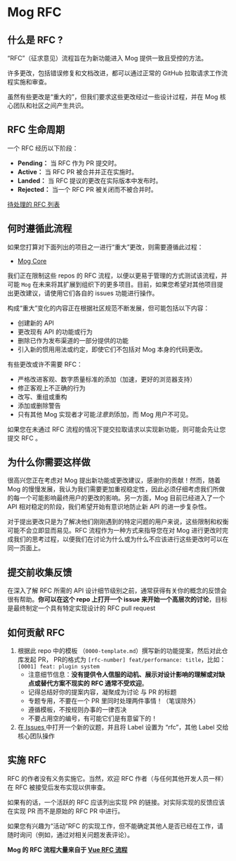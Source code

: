 # Mog RFC

## 什么是 RFC ?

“RFC”（征求意见）流程旨在为新功能进入 Mog 提供一致且受控的方法。

许多更改，包括错误修复和文档改进，都可以通过正常的 GitHub 拉取请求工作流程实施和审查。

虽然有些更改是“重大的”，但我们要求这些更改经过一些设计过程，并在 Mog 核心团队和社区之间产生共识。

## RFC 生命周期

一个 RFC 经历以下阶段：

- **Pending：** 当 RFC 作为 PR 提交时。
- **Active：** 当 RFC PR 被合并并正在实施时。
- **Landed：** 当 RFC 提议的更改在实际版本中发布时。
- **Rejected：** 当一个 RFC PR 被关闭而不被合并时。

[待处理的 RFC 列表](https://github.com/nx-space/rfcs/pulls)

## 何时遵循此流程

如果您打算对下面列出的项目之一进行“重大”更改，则需要遵循此过程：

- [Mog Core](https://github.com/mogland/core)

我们正在限制这些 repos 的 RFC 流程，以便以更易于管理的方式测试该流程，并可能 `Mog` 在未来将其扩展到组织下的更多项目。目前，如果您希望对其他项目提出更改建议，请使用它们各自的 issues 功能进行操作。

构成“重大”变化的内容正在根据社区规范不断发展，但可能包括以下内容：

- 创建新的 API
- 更改现有 API 的功能或行为
- 删除已作为发布渠道的一部分提供的功能
- 引入新的惯用用法或约定，即使它们不包括对 Mog 本身的代码更改。

有些更改或许不需要 RFC：

- 严格改进客观、数字质量标准的添加（加速，更好的浏览器支持）
- 修正客观上不正确的行为
- 改写、重组或重构
- 添加或删除警告
- 只有其他 Mog 实现者才可能*注意到*添加，而 Mog 用户不可见。

如果您在未通过 RFC 流程的情况下提交拉取请求以实现新功能，则可能会先让您提交 RFC 。

## 为什么你需要这样做

很高兴您正在考虑对 Mog 提出新功能或更改建议，感谢你的贡献！然而，随着 Mog 的慢慢发展，我认为我们需要更加重视稳定性，因此必须仔细考虑我们所做的每一个可能影响最终用户的更改的影响。另一方面，Mog 目前已经进入了一个 API 相对稳定的阶段，我们希望开始有意识地防止新 API 的进一步复杂性。

对于提出更改只是为了解决他们刚刚遇到的特定问题的用户来说，这些限制和权衡可能不会立即显而易见。RFC 流程作为一种方式来指导您在对 Mog 进行更改时完成我们的思考过程，以便我们在讨论为什么或为什么不应该进行这些更改时可以在同一页面上。

## 提交前收集反馈

在深入了解 RFC 所需的 API 设计细节级别之前，通常获得有关你的概念的反馈会很有帮助。**你可以在这个 repo 上打开一个 issue 来开始一个高层次的讨论**，目标是最终制定一个具有特定实现设计的 RFC pull request

## 如何贡献 RFC

1. 根据此 repo 中的模板 （`0000-template.md`）撰写新的功能提案，然后对此仓库发起 PR， PR的格式为 `[rfc-number] feat/performance: title`，比如： `[0001] feat: plugin system`
   - 注意细节信息：**没有提供令人信服的动机、展示对设计影响的理解或对缺点或替代方案不现实的 RFC 通常不受欢迎**。
   - 记得总结好你的提案内容，凝聚成为讨论 与 PR 的标题
   - 专题专用，不要在一个 PR 里同时处理两件事情！（笔误除外）
   - 遵循模板，不按规则办事的一律否决
   - 不要占用空的编号，有可能它们是有意留下的！
2. 在[ Issues ](https://github.com/nx-space/rfcs/issues)中打开一个新的议题，并且将 Label 设置为 “rfc”，其他 Label 交给核心团队操作

## 实施 RFC

RFC 的作者没有义务实施它。当然，欢迎 RFC 作者（与任何其他开发人员一样）在 RFC 被接受后发布实现以供审查。

如果有的话，一个活跃的 RFC 应该列出实现 PR 的链接。对实际实现的反馈应该在实现 PR 而不是原始的 RFC PR 中进行。

如果您有兴趣为“活动”RFC 的实现工作，但不能确定其他人是否已经在工作，请随时询问（例如，通过对相关问题发表评论）。

**Mog 的 RFC 流程大量来自于 [Vue RFC 流程](https://github.com/vuejs/rfcs/blob/master/README.md)**
